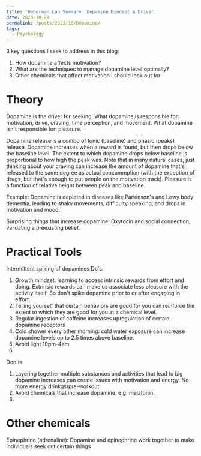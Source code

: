 ```yaml
---
title: 'Huberman Lab Summary: Dopamine Mindset & Drive'
date: 2023-10-28
permalink: /posts/2023/10/Dopamine/
tags:
  - Psychology
---
```


3 key questions I seek to address in this blog:
1. How dopamine affects motivation?
2. What are the techniques to manage dopamine level optimally?
3. Other chemicals that affect motivation I should look out for
   
Theory
======
Dopamine is the driver for seeking.
What dopamine is responsible for: motivation, drive, craving, time perception, and movement.
What dopamine isn't responsible for: pleasure.

Dopamine release is a combo of tonic (baseline) and phasic (peaks) release.  Dopamine increases when a reward is found, but then drops below the baseline level. The extent to which dopamine drops below baseline is proportional to how high the peak was. Note that in many natural cases, just thinking about your craving can increase the amount of dopamine that's released to the same degree as actual concummption (with the exception of drugs, but that's enough to put people on the motivation track). Pleasure is a function of relative height between peak and baseline.

Example: Dopamine is depleted in diseases like Parkinson's and Lewy body dementia, leading to shaky movements, difficulty speaking, and drops in motivation and mood.

Surprising things that increase dopamine: Oxytocin and social connection, validating a preexisting belief.

Practical Tools
======
Intermittent spiking of dopamines
Do's:
1. Growth mindset: learning to access intrinsic rewards from effort and doing. Extrinsic rewards can make us associate less pleasure with the activity itself. So don't spike dopamine prior to or after engaging in effort.
2. Telling yourself that certain behaviors are good for you can reinforce the extent to which they are good for you at a chemical level.
3. Regular ingestion of caffeine increases upregulation of certain dopamine receptors
4. Cold shower every other morning: cold water exposure can increase dopamine levels up to 2.5 times above baseline.
5. Avoid light 10pm-4am
6. 
Don'ts:
1. Layering together multiple substances and activities that lead to big dopamine increases can create issues with motivation and energy. No more energy drinkgs/pre-workout
2. Avoid chemicals that increase dopamine, e.g. melatonin.
3.  

Other chemicals
======
Epinephrine (adrenaline): Dopamine and epinephrine work together to make individuals seek out certain things
